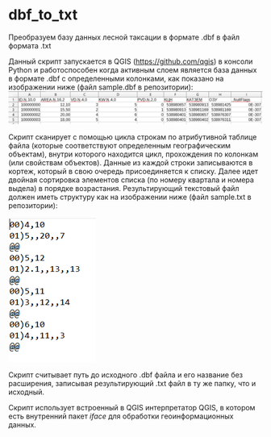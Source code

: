 # dbf_to_txt
Преобразуем базу данных лесной таксации в формате .dbf в файл формата .txt

Данный скрипт запускается в QGIS (https://github.com/qgis) в консоли Python и работоспособен когда активным слоем является база данных в формате .dbf с определенными колонками, как показано на изображении ниже (файл sample.dbf в репозитории):
![image](initial_table_example.png)

Скрипт сканирует с помощью цикла строкам по атрибутивной таблице файла (которые соответствуют определенным географическим объектам), внутри которого находится цикл, прохождения по колонкам (или свойствам объектов). Данные из каждой строки записываются в кортеж, который в свою очередь присоединяется к списку. Далее идет двойная сортировка элементов списка (по номеру квартала и номера выдела) в порядке возрастания.
Результирующий текстовый файл должен иметь структуру как на изображении ниже (файл sample.txt в репозитории):

![image](final_text_file_example.png)

Скрипт считывает путь до исходного .dbf файла и его название без расширения, записывая результирующий .txt файл в ту же папку, что и исходный.

Скрипт использует встроенный в QGIS интерпретатор QGIS, в котором есть внутренний пакет <i>iface</i> для обработки геоинформационных данных.
